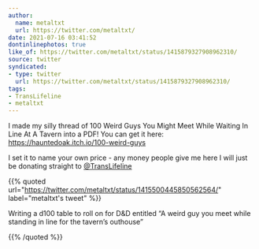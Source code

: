 ```yaml
---
author:
  name: metaltxt
  url: https://twitter.com/metaltxt/
date: 2021-07-16 03:41:52
dontinlinephotos: true
like_of: https://twitter.com/metaltxt/status/1415879327908962310/
source: twitter
syndicated:
- type: twitter
  url: https://twitter.com/metaltxt/status/1415879327908962310/
tags:
- TransLifeline
- metaltxt
---
```


I made my silly thread of 100 Weird Guys You Might Meet While Waiting In Line At A Tavern into a PDF! You can get it here: https://hauntedoak.itch.io/100-weird-guys



I set it to name your own price - any money people give me here I will just be donating straight to [@TransLifeline](https://twitter.com/TransLifeline/) 

{{% quoted url="https://twitter.com/metaltxt/status/1415500445850562564/" label="metaltxt's tweet" %}}

Writing a d100 table to roll on for D&amp;D entitled “A weird guy you meet while standing in line for the tavern’s outhouse”

{{% /quoted %}}